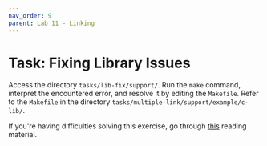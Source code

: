 ```yaml
---
nav_order: 9
parent: Lab 11 - Linking
---
```


# Task: Fixing Library Issues

Access the directory `tasks/lib-fix/support/`.
Run the `make` command, interpret the encountered error, and resolve it by editing the `Makefile`.
Refer to the `Makefile` in the directory `tasks/multiple-link/support/example/c-lib/`.

If you're having difficulties solving this exercise, go through [this](../../reading/linking.md) reading material.
